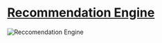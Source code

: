 # [Recommendation Engine](../../../README.md)

![Reccomendation Engine](../../images/recommendation.svg)
